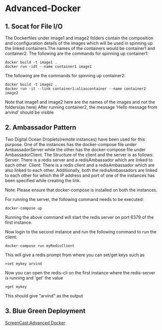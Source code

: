 # Advanced-Docker

## 1. Socat for File I/O
The Dockerfiles under image1 and image2 folders contain the composition and cconfiguration details of the images which will be used in spinning up the linked containers.The names of the containers would be container1 and container2.
The following are the commands for spinning up container1:
```
docker build -t image1 .
docker run -idt --name container1 image1
```
The following are the commands for spinning up container2:
```
docker build -t image2 .
docker run -it --link container1:aliascontainer --name container2 image2
```
Note that image1 and image2 here are the names of the images and not the folders(as here)
After running container2, the message 'Hello message from arvind' should be visible

## 2. Ambassador Pattern
Two Digital Ocean Droplets(remote instances) have been used for this purpose. One of the instances has the docker-compose file under AmbassadorServer while the other has the docker-compose file under AmbassadorClient.
The Structure of the client and the server is as follows:
Server: There is a redis server and a redisAmbassador which are linked to each other.
Client: There is a redis client and a redisAmbassador which are also linked to each other.
Additionally, both the redisAmbassadors are linked to each other for which the IP address and port of one of the instances has been specified while creating the link.

Note: Please ensure that docker-compose is installed on both the instances.

For running the server, the following command needs to be executed:
```
docker-compose up
```
Running the above command will start the redis server on port 6379 of the first instance.

Now login to the second instance and run the following command to run the client:
```
docker-compose run myRedisClient
```
This will give a redis prompt from where you can set/get keys such as
```
>set mykey arvind
```
Now you can open the redis-cli on the first instance where the redis-server is running and 'get' the value
```
>get mykey
```

This should give "arvind" as the output

## 3. Blue Green Deployment



[ScreenCast:Advanced Docker](https://www.youtube.com/watch?v=2m7GGcp5Aug)
